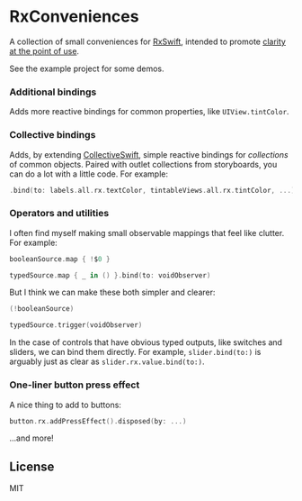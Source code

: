 # RxConveniences

A collection of small conveniences for [RxSwift](https://github.com/ReactiveX/RxSwift),
intended to promote [clarity at the point of use](https://swift.org/documentation/api-design-guidelines/).

See the example project for some demos.

### Additional bindings

Adds more reactive bindings for common properties, like `UIView.tintColor`.

### Collective bindings

Adds, by extending [CollectiveSwift](https://github.com/gpape/CollectiveSwift), simple reactive
bindings for *collections* of common objects.  Paired with outlet collections from storyboards,
you can do a lot with a little code.  For example:

```swift
.bind(to: labels.all.rx.textColor, tintableViews.all.rx.tintColor, ...)
```

### Operators and utilities

I often find myself making small observable mappings that feel like clutter.  For example:

```swift
booleanSource.map { !$0 }

typedSource.map { _ in () }.bind(to: voidObserver)
```

But I think we can make these both simpler and clearer:

```swift
(!booleanSource)

typedSource.trigger(voidObserver)
```

In the case of controls that have obvious typed outputs, like switches and sliders,
we can bind them directly.  For example, `slider.bind(to:)` is arguably just as
clear as `slider.rx.value.bind(to:)`.

### One-liner button press effect

A nice thing to add to buttons:

```swift
button.rx.addPressEffect().disposed(by: ...)
```

...and more!

## License

MIT
